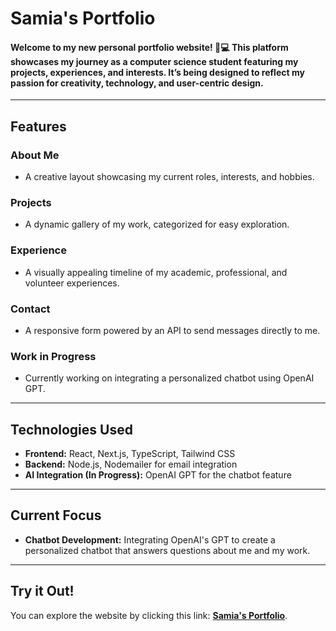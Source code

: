 
# **Samia's Portfolio**


#### Welcome to my new personal portfolio website! 🎨💻 This platform showcases my journey as a computer science student featuring my projects, experiences, and interests. It’s being designed to reflect my passion for creativity, technology, and user-centric design.
---
## **Features**

### **About Me**
- A creative layout showcasing my current roles, interests, and hobbies.

### **Projects**
- A dynamic gallery of my work, categorized for easy exploration.

### **Experience**
- A visually appealing timeline of my academic, professional, and volunteer experiences.

### **Contact**
- A responsive form powered by an API to send messages directly to me.

### **Work in Progress**
- Currently working on integrating a personalized chatbot using OpenAI GPT.

---

## **Technologies Used**

- **Frontend:** React, Next.js, TypeScript, Tailwind CSS
- **Backend:** Node.js, Nodemailer for email integration
- **AI Integration (In Progress):** OpenAI GPT for the chatbot feature

---

## **Current Focus**

- **Chatbot Development:** Integrating OpenAI's GPT to create a personalized chatbot that answers questions about me and my work.

---

## **Try it Out!**

You can explore the website by clicking this link: **[Samia's Portfolio](https://samiasportfolio.vercel.app)**.

